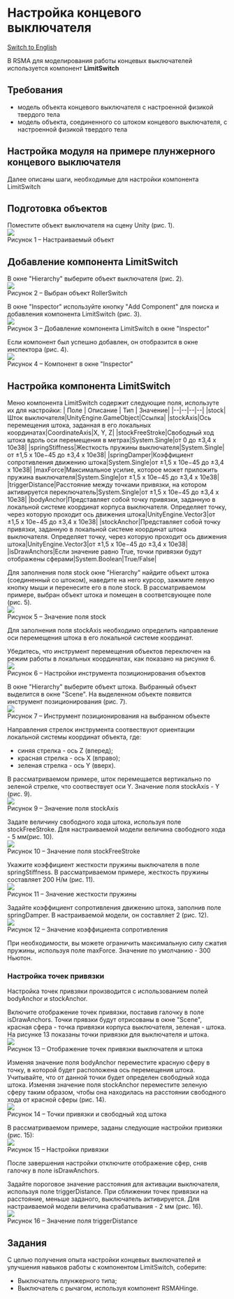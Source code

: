 # Настройка концевого выключателя
[Switch to English](/Manual/en/Electronics/Setting_up_switches.md)

В RSMA для моделирования работы концевых выключателей используется компонент **LimitSwitch**

## Требования
- модель объекта концевого выключателя с настроенной физикой твердого тела
- модель объекта, соединенного со штоком концевого выключателя, с настроенной физикой твердого тела

## Настройка модуля на примере плунжерного концевого выключателя
Далее описаны шаги, необходимые для настройки компонента LimitSwitch
## Подготовка объектов

Поместите объект выключателя на сцену Unity (рис. 1).\
![](/Manual/_images/Setting_up_switches/Object.png)\
Рисунок 1 – Настраиваемый объект

## Добавление компонента LimitSwitch

В окне "Hierarchy" выберите объект выключателя (рис. 2).\
![](/Manual/_images/Setting_up_switches/Selected.png)\
Рисунок 2 – Выбран объект RollerSwitch

В окне "Inspector" используйте кнопку "Add Component" для поиска и добавления компонента LimitSwitch (рис. 3).\
![](/Manual/_images/Setting_up_switches/AddComponent.png)\
Рисунок 3 – Добавление компонента LimitSwitch в окне "Inspector"

Если компонент был успешно добавлен, он отобразится в окне инспектора (рис. 4).\
![](/Manual/_images/Setting_up_switches/Component.png)\
Рисунок 4 –  Компонент в окне "Inspector"

## Настройка компонента LimitSwitch

Меню компонента LimitSwitch содержит следующие поля, используте их для настройки:
| Поле | Описание | Тип | Значение|
|--|--|--|--|
|stock|Шток выключателя|UnityEngine.GameObject|Ссылка|
|stockAxis|Ось перемещения штока, заданная в его локальных координатах|CoordinateAxis|X, Y, Z|
|stockFreeStroke|Свободный ход штока вдоль оси перемещения в метрах|System.Single|от 0 до ±3,4 x 10e38|
|springStiffness|Жесткость пружины выключателя|System.Single|от ±1,5 x 10e−45 до ±3,4 x 10e38|
|springDamper|Коэффициент сопротивления движению штока|System.Single|от ±1,5 x 10e−45 до ±3,4 x 10e38|
|maxForce|Максимальное усилие, которое может приложить пружина выключателя|System.Single|от ±1,5 x 10e−45 до ±3,4 x 10e38|
|triggerDistance|Расстояние между точками привязки, на котором активируется переключатель|System.Single|от ±1,5 x 10e−45 до ±3,4 x 10e38|
|bodyAnchor|Представляет собой точку привязки, заданную в локальной системе координат корпуса выключателя. Определяет точку, через которую проходит ось движения штока|UnityEngine.Vector3|от ±1,5 x 10e−45 до ±3,4 x 10e38|
|stockAnchor|Представляет собой точку привязки, заданную в локальной системе координат штока выключателя. Определяет точку, через которую проходит ось движения штока|UnityEngine.Vector3|от ±1,5 x 10e−45 до ±3,4 x 10e38|
|isDrawAnchors|Если значение равно True, точки привязки будут отображены сферами|System.Boolean|True/False|

Для заполнения поля stock окне "Hierarchy" найдите объект штока (соединенный со штоком), наведите на него курсор, зажмите левую кнопку мыши и перенесите его в поле stock.
В рассматриваемом примере, выбран объект штока и помещен в соответсвующее поле (рис. 5).\
![](/Manual/_images/Setting_up_switches/Stock.png)\
Рисунок 5 – Значение поля stock

Для заполнения поля stockAxis необходимо определить направление оси перемещения штока в его локальной системе координат.

Убедитесь, что инструмент перемещения объектов переключен на режим работы в локальных координатах, как показано на рисунке 6.\
![](/Manual/_images/Setting_up_hinge_joints/ToolSettings.png)\
Рисунок 6 – Настройки инструмента позиционирования объектов

В окне "Hierarchy" выберите объект штока. Выбранный объект выделится в окне "Scene". На выделенном объекте появится инструмент позиционирования (рис. 7).\
![](/Manual/_images/Setting_up_switches/Axis.png)\
Рисунок 7 – Инструмент позиционирования на выбранном объекте

Направления стрелок инструмента соотвествуют ориентации локальной системы координат объекта, где:
- синяя стрелка - ось Z (вперед);
- красная стрелка - ось X (вправо);
- зеленая стрелка - ось Y (вверх).

В рассматриваемом примере, шток перемещается вертикально по зеленой стрелке, что соотвествует оси Y.
Значение поля stockAxis - Y (рис. 9).\
![](/Manual/_images/Setting_up_switches/AxisValue.png)\
Рисунок 9 – Значение поля stockAxis

Задате величину свободного хода штока, используя поле stockFreeStroke.
Для настраиваемой модели величина свободного хода - 5 мм(рис. 10).\
![](/Manual/_images/Setting_up_switches/FreeStroke.png)\
Рисунок 10 – Значение поля stockFreeStroke

Укажите коэффициент жесткости пружины выключателя в поле springStiffness. В рассматриваемом примере, жесткость пружины составляет 200 Н/м (рис. 11).\
![](/Manual/_images/Setting_up_switches/Stiffness.png)\
Рисунок 11 – Значение жесткости пружины

Задайте коэффициент сопротивления движению штока, заполнив поле springDamper. В настраиваемой модели, он составляет 2 (рис. 12).\
![](/Manual/_images/Setting_up_switches/Damper.png)\
Рисунок 12 – Значение коэффициента сопротивления

При необходимости, вы можете ограничить максимальную силу сжатия пружины, используя поле maxForce. Значение по умолчанию - 300 Ньютон.

### Настройка точек привязки

Настройка точек привзяки производится с использованием полей bodyAnchor и stockAnchor.

Включите отображение точек привязки, поставив галочку в поле isDrawAnchors. Точки прявзки будут отрисованы в окне "Scene", красная сфера - точка привязки корпуса выключателя, зеленая - штока. На рисунке 13 показаны точки привязки для выключателя и штока.\
![](/Manual/_images/Setting_up_switches/Anchors.png)\
Рисунок 13 – Отображение точек привязки выключателя и штока

Изменяя значение поля bodyAnchor переместите красную сферу в точку, в которой будет расположена ось перемещения штока. Учитывайте, что от данной точки будет определен свободный хода штока.
Изменяя значение поля stockAnchor переместите зеленую сферу таким образом, чтобы она находилась на расстоянии свободного хода от красной сферы (рис. 14).\
![](/Manual/_images/Setting_up_switches/Anchors2.png)\
Рисунок 14 – Точки привязки и свободный ход штока

В рассматриваемом примере, заданы следующие настройки привзяки (рис. 15):\
![](/Manual/_images/Setting_up_switches/Setted.png)\
Рисунок 15 – Настройки привязки

После завершения настройки отключите отображение сфер, сняв галочку в поле isDrawAnchors.

Задайте пороговое значение расстояния для активации выключателя, используя поле triggerDistance. При сближении точек привязки на расстояние, меньше заданого, выключатель активируется. 
Для настраиваемой модели величина срабатывания - 2 мм (рис. 16).\
![](/Manual/_images/Setting_up_switches/TriggerDistance.png)\
Рисунок 16 – Значение поля triggerDistance
## Задания

С целью получения опыта настройки концевых выключателей и улучшения навыков работы с компонентом LimitSwitch, соберите:
- Выключатель плунжерного типа;
- Выключатель с рычагом, используя компонент RSMAHinge.
